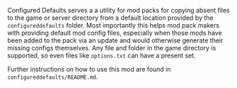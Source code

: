 Configured Defaults serves a a utility for mod packs for copying absent files to the game or server directory from a default location provided by the `configureddefaults` folder.
Most importantly this helps mod pack makers with providing default mod config files, especially when those mods have been added to the pack via an update and would otherwise generate their missing configs themselves.
Any file and folder in the game directory is supported, so even files like `options.txt` can have a present set.

Further instructions on how to use this mod are found in `configureddefaults/README.md`.
